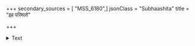 +++
secondary_sources = [ "MSS_6180",]
jsonClass = "Subhaashita"
title = "इह परिमलो"

+++

<details><summary>Text</summary>

इह परिमलो यत्र व्यक्तो न तत्र मधुश्रियो मधु समधिकं यस्मिंस् तस्मिन् न गन्धसमृद्धयः।  
इति मरुवकं निन्दन् कुन्दादपेतकुतूहलः कमलमधिकं स्मारं स्मारं विषीदति षट्पदः॥
</details>

